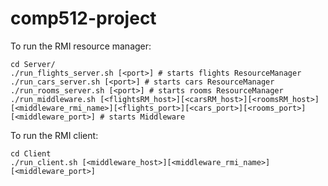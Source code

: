 # comp512-project

To run the RMI resource manager:

```
cd Server/
./run_flights_server.sh [<port>] # starts flights ResourceManager
./run_cars_server.sh [<port>] # starts cars ResourceManager
./run_rooms_server.sh [<port>] # starts rooms ResourceManager
./run_middleware.sh [<flightsRM_host>][<carsRM_host>][<roomsRM_host>][<middleware_rmi_name>][<flights_port>][<cars_port>][<rooms_port>][<middleware_port>] # starts Middleware
```

To run the RMI client:

```
cd Client
./run_client.sh [<middleware_host>][<middleware_rmi_name>][<middleware_port>]
```
